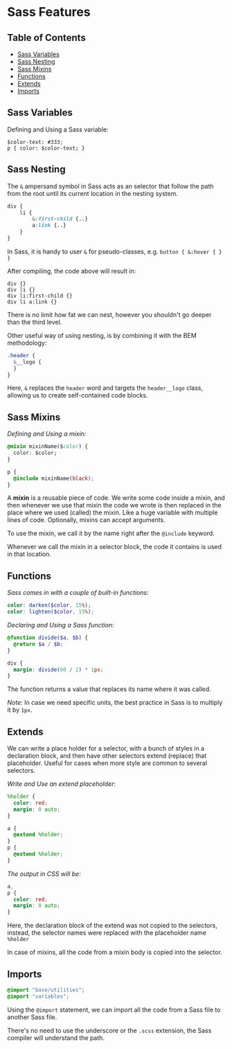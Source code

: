 # Sass Features

## Table of Contents

- [Sass Variables](#sass-variables)
- [Sass Nesting](#sass-nesting)
- [Sass Mixins](#sass-mixins)
- [Functions](#functions)
- [Extends](#extends)
- [Imports](#imports)

## Sass Variables

Defining and Using a Sass variable:

```
$color-text: #333;
p { color: $color-text; }
```

## Sass Nesting

The `&` ampersand symbol in Sass acts as an selector that follow the path from the root until its current location in the nesting system.

```scss
div {
    li {
        &:first-child {..}
        a:link {..}
    }
}
```

In Sass, it is handy to user `&` for pseudo-classes, e.g. `button { &:hover { } }`

After compiling, the code above will result in:

```
div {}
div li {}
div li:first-child {}
div li a:link {}
```

There is no limit how fat we can nest, however you shouldn't go deeper than the third level.

Other useful way of using nesting, is by combining it with the BEM methodology:

```scss
.header {
  &__logo {
  }
}
```

Here, `&` replaces the `header` word and targets the `header__logo` class, allowing us to create self-contained code blocks.

## Sass Mixins

_Defining and Using a mixin:_

```css
@mixin mixinName($color) {
  color: $color;
}

p {
  @include mixinName(black);
}
```

A **mixin** is a reusable piece of code. We write some code inside a mixin, and then whenever we use that mixin the code we wrote is then replaced in the place where we used (called) the mixin. Like a huge variable with multiple lines of code. Optionally, mixins can accept arguments.

To use the mixin, we call it by the name right after the `@include` keyword.

Whenever we call the mixin in a selector block, the code it contains is used in that location.

## Functions

_Sass comes in with a couple of built-in functions:_

```scss
color: darken($color, 15%);
color: lighten($color, 15%);
```

_Declaring and Using a Sass function:_

```scss
@function divide($a, $b) {
  @return $a / $b;
}

div {
  margin: divide(60 / 2) * 1px;
}
```

The function returns a value that replaces its name where it was called.

_Note:_ In case we need specific units, the best practice in Sass is to multiply it by `1px`.

## Extends

We can write a place holder for a selector, with a bunch of styles in a declaration block, and then have other selectors extend (replace) that placeholder. Useful for cases when more style are common to several selectors.

_Write and Use an extend placeholder:_

```scss
%holder {
  color: red;
  margin: 0 auto;
}

a {
  @extend %holder;
}
p {
  @extend %holder;
}
```

_The output in CSS will be:_

```css
a,
p {
  color: red;
  margin: 0 auto;
}
```

Here, the declaration block of the extend was not copied to the selectors, instead, the selector names were replaced with the placeholder name `%holder`

In case of mixins, all the code from a mixin body is copied into the selector.

## Imports

```scss
@import "base/utilities";
@import "variables";
```

Using the `@import` statement, we can import all the code from a Sass file to another Sass file.

There's no need to use the underscore or the `.scss` extension, the Sass compiler will understand the path.
